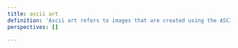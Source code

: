 ```yaml
---
title: ascii art
definition: 'Ascii art refers to images that are created using the ASCII text characters.'
perspectives: []

---
```

